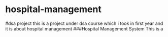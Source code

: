 # hospital-management
#dsa project 
this is a project under dsa course which i took in first year and it is about hospital management 
###Hospital Management System
This is a 
